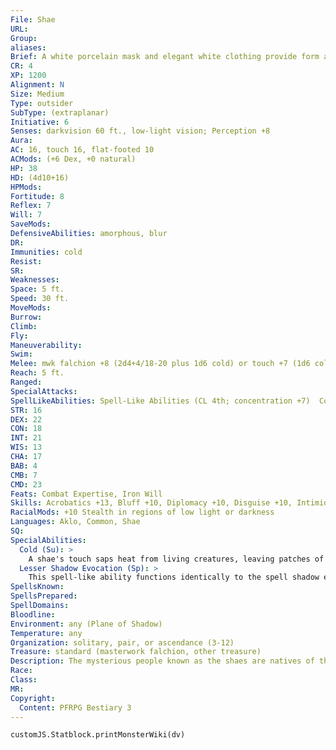 ```yaml
---
File: Shae
URL: 
Group: 
aliases: 
Brief: A white porcelain mask and elegant white clothing provide form and contrast to this shadowy woman's body.
CR: 4
XP: 1200
Alignment: N
Size: Medium
Type: outsider
SubType: (extraplanar)
Initiative: 6
Senses: darkvision 60 ft., low-light vision; Perception +8
Aura: 
AC: 16, touch 16, flat-footed 10
ACMods: (+6 Dex, +0 natural)
HP: 38
HD: (4d10+16)
HPMods: 
Fortitude: 8
Reflex: 7
Will: 7
SaveMods: 
DefensiveAbilities: amorphous, blur
DR: 
Immunities: cold
Resist: 
SR: 
Weaknesses: 
Space: 5 ft.
Speed: 30 ft.
MoveMods: 
Burrow: 
Climb: 
Fly: 
Maneuverability: 
Swim: 
Melee: mwk falchion +8 (2d4+4/18-20 plus 1d6 cold) or touch +7 (1d6 cold)
Reach: 5 ft.
Ranged: 
SpecialAttacks: 
SpellLikeAbilities: Spell-Like Abilities (CL 4th; concentration +7)  Constant-blur   At Will-lesser shadow evocation (DC 16)
STR: 16
DEX: 22
CON: 18
INT: 21
WIS: 13
CHA: 17
BAB: 4
CMB: 7
CMD: 23
Feats: Combat Expertise, Iron Will
Skills: Acrobatics +13, Bluff +10, Diplomacy +10, Disguise +10, Intimidate +7, Knowledge (arcana) +9, Knowledge (planes) +12, Perception +8, Sense Motive +8, Stealth +13 (+23 in regions of low light or darkness), Use Magic Device +10
RacialMods: +10 Stealth in regions of low light or darkness
Languages: Aklo, Common, Shae
SQ: 
SpecialAbilities:
  Cold (Su): >
    A shae's touch saps heat from living creatures, leaving patches of colorless flesh rather than physical wounds. A shae can deal 1d6 points of cold damage with a touch. It adds +1d6 points of cold damage to any melee weapon damage it deals.
  Lesser Shadow Evocation (Sp): >
    This spell-like ability functions identically to the spell shadow evocation, but it can only create quasi-real versions of sorcerer or wizard evocation spells of 2nd level or lower. This spell-like ability is the equivalent of a 3rd-level spell.
SpellsKnown: 
SpellsPrepared: 
SpellDomains: 
Bloodline: 
Environment: any (Plane of Shadow)
Temperature: any
Organization: solitary, pair, or ascendance (3-12)
Treasure: standard (masterwork falchion, other treasure)
Description: The mysterious people known as the shaes are natives of the Shadow Plane. In their own language, their name means "unbound" or "unfettered." According to shae history, they were once humanoids who through tireless study and self-perfection managed to transcend the bonds of a definite form. Though they still bear roughly humanoid shapes, shaes' outlines are perpetually wispy and impossible for any non-shaes to focus directly on.  Though shaes may engage in all the same pursuits and professions as other humanoids, their overwhelming racial pride often leads them to see all other humanoids- especially humans-as lesser beings. Ironically, this casual disdain sometimes leads individual shaes to gather harems of worshipful human consorts, and it is from these unions that fetchlings often issue. Humans involved in such relationships often hope to learn the secret of the shaes' power over shadows, and claim that only in sacred union with the creatures can one glimpse their true features.  Shaes are roughly 6 feet tall and weigh 100 pounds. They often wear masks and form-fitting clothing when around other creatures in order to give the lesser beings something to focus on (such garments do not impede their blur ability).
Race: 
Class: 
MR: 
Copyright:
  Content: PFRPG Bestiary 3
---
```

```dataviewjs
customJS.Statblock.printMonsterWiki(dv)
```
